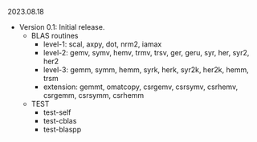 2023.08.18
  - Version 0.1: Initial release.
  	- BLAS routines
		- level-1: scal, axpy, dot, nrm2, iamax
		- level-2: gemv, symv, hemv, trmv, trsv, ger, geru, syr, her, syr2, her2
		- level-3: gemm, symm, hemm, syrk, herk, syr2k, her2k, hemm, trsm
		- extension: gemmt, omatcopy, csrgemv, csrsymv, csrhemv, csrgemm, csrsymm, csrhemm
	- TEST
		- test-self
		- test-cblas
		- test-blaspp
